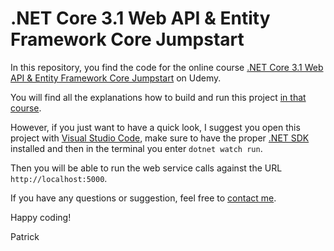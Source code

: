 # .NET Core 3.1 Web API & Entity Framework Core Jumpstart

In this repository, you find the code for the online course [.NET Core 3.1 Web API &amp; Entity Framework Core Jumpstart](https://www.udemy.com/course/net-core-31-web-api-entity-framework-core-jumpstart/?referralCode=CA390CA392FF8B003518) on Udemy.

You will find all the explanations how to build and run this project [in that course](https://www.udemy.com/course/net-core-31-web-api-entity-framework-core-jumpstart/?referralCode=CA390CA392FF8B003518).

However, if you just want to have a quick look, I suggest you open this project with [Visual Studio Code](https://code.visualstudio.com/), make sure to have the proper [.NET SDK](https://dotnet.microsoft.com/download/visual-studio-sdks) installed and then in the terminal you enter `dotnet watch run`.

Then you will be able to run the web service calls against the URL `http://localhost:5000`.

If you have any questions or suggestion, feel free to [contact me](https://patrickgod.com).

Happy coding!

Patrick
